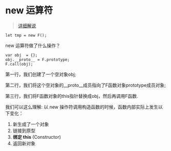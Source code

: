 # new 运算符

> [详细解说](https://www.cnblogs.com/onepixel/p/5043523.html)

```JS
let tmp = new F();
```

new 运算符做了什么操作？

```JS
var obj  = {};
obj.__proto__ = F.prototype;
F.call(obj);
```

第一行，我们创建了一个空对象obj;

第二行，我们将这个空对象的__proto__成员指向了F函数对象prototype成员对象;

第三行，我们将F函数对象的this指针替换成obj，然后再调用F函数.

我们可以这么理解: 以 new 操作符调用构造函数的时候，函数内部实际上发生以下变化：

1. 新生成了一个对象
2. 链接到原型
3. **绑定 this** (Constructor)
4. 返回新对象
